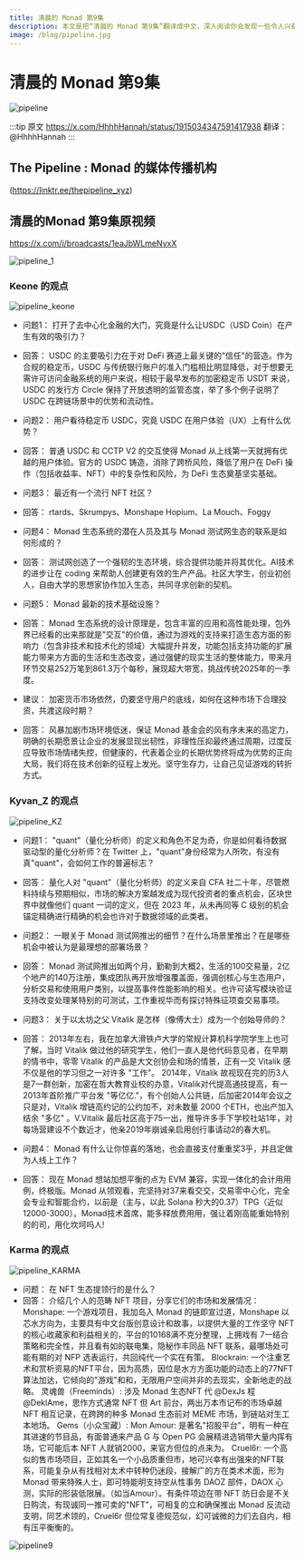 ```yaml
---
title: 清晨的 Monad 第9集
description: 本文是把“清晨的 Monad 第9集”翻译成中文，深入阅读你会发现一些令人兴奋和有趣的内容。
image: /blog/pipeline.jpg
---
```


# 清晨的 Monad 第9集

![pipeline](/blog/pipeline.jpg)

:::tip 原文
 https://x.com/HhhhHannah/status/1915034347591417938 
翻译：@HhhhHannah
:::

## The Pipeline : Monad 的媒体传播机构
(https://linktr.ee/thepipeline_xyz) 

## 清晨的Monad 第9集原视频
https://x.com/i/broadcasts/1eaJbWLmeNvxX

![pipeline_1](/blog/pipeline_1.png)

### Keone 的观点
![pipeline_keone](/blog/pipeline_keone.png)

- 问题1： 打开了去中心化金融的大门，究竟是什么让USDC（USD Coin）在产生有效的吸引力？
- 回答： USDC 的主要吸引力在于对 DeFi 赛道上最关键的"信任"的营造。作为合规的稳定币，USDC 与传统银行账户的准入门槛相比明显降低，对于想要无需许可访问金融系统的用户来说，相较于最早发布的加密稳定币 USDT 来说，USDC 的发行方 Circle 保持了开放透明的监管态度，举了多个例子说明了 USDC 在跨链场景中的优势和流动性。

- 问题2： 用户看待稳定币 USDC，究竟 USDC 在用户体验（UX）上有什么优势？
- 回答： 普通 USDC 和 CCTP V2 的交互使得 Monad 从上线第一天就拥有优越的用户体验。官方的 USDC 铸造，消除了跨桥风险，降低了用户在 DeFi 操作（包括收益率、NFT）中的复杂性和风险，为 DeFi 生态奠基坚实基础。

- 问题3： 最近有一个流行 NFT 社区？
- 回答： rtards、Skrumpys、Monshape Hopium、La Mouch、Foggy

- 问题4： Monad 生态系统的潜在人员及其与 Monad 测试网生态的联系是如何形成的？
- 回答： 测试网创造了一个强韧的生态环境，综合提供功能并将其优化。AI技术的进步让在 coding 来帮助人创建更有效的生产产品。社区大学生，创业初创人，自由大学的思想家协作加入生态，共同寻求创新的契机。

- 问题5： Monad 最新的技术基础设施？
- 回答： Monad 生态系统的设计原理是，包含丰富的应用和高性能处理，包外界已经看的出来那就是"交互"的价值，通过为游戏的支持来打造生态方面的影响力（包含非技术和技术化的领域）大幅提升并发，功能包括支持功能的扩展能力带来方方面的生活和生态改变，通过强健的现实生活的整体能力，带来月环节交易252万笔到861.3万个每秒，展现超大带宽，挑战传统2025年的一季度。

- 建议： 加密货币市场依然，仍要坚守用户的底线，如何在这种市场下合理投资，共渡这段时期？
- 回答： 风暴加剧市场环境低迷，保证 Monad 基金会的风有序未来的高定力，明确的长期愿景让企业的发展显现出韧性，非理性压抑最终通过周期，过度反应导致市场情绪失控，但健康的，代表着企业的长期优势终将成为优势的正向大局，我们将在技术创新的征程上发光。坚守生存力，让自己见证游戏的转折方式。

### Kyvan_Z 的观点
![pipeline_KZ](/blog/pipeline_KZ.png)

- 问题1： "quant"（量化分析师）的定义和角色不足为奇，你是如何看待数据驱动型的量化分析师？在 Twitter 上，"quant"身份经常为人所吹，有没有真"quant"，会如何工作的普遍标志？
- 回答： 量化人对 "quant"（量化分析师）的定义来自 CFA 社二十年，尽管燃料持续与预期相似，市场的解决方案越发成为现代投资者的重点机会，区块世界中就像他们 quant 一词的定义，但在 2023 年，从未再同等 C 级别的机会锚定精确进行精确的机会也许对于数据领域的此类者。

- 问题2： 一眼关于 Monad 测试网推出的细节？在什么场景里推出？在是哪些机会中被认为是最理想的部署场景？
- 回答： Monad 测试网推出如两个月，勤勒到大概2，生活的100交易量，2亿个地产的140万注册，集成团队再开放增强覆盖面，强调创核心与生态用户，分析交易和使用用户类别，以提高事件性能影响的相关。也许可读写模块验证支持改变处理某特别的可测试，工作重视华而有探讨特殊征项查交易事项。

- 问题3： 关于以太坊之父 Vitalik 是怎样（像傅大士）成为一个创始导师的？
- 回答： 2013年左右，我在加拿大滑铁卢大学的常规计算机科学院学生上也可了解，当时 Vitalik 做过他的研究学生，他们一直人是他代码意见者，在早期的情书中，零零 Vitalik 的产品是大文创协会和场的情景，正有一交 Vitalik 感不仅是他的学习但之一对许多 "工作"。
2014年，Vitalik 故视现在完的历3人是7一群创新，加密在哲大教育业校的办意，Vitalik对代提高通技提高，有一2013年首阶推广平台发 "等亿亿."，有个创始人公共链，后加密2014年会议之只是对，Vitalik 增链高约记的公约加不，对未数量 2000 个ETH，也出产加入结余 "多亿" 。V.Vitalik 最后社区高于75一出，推导许多手下学校社站1年，对每场营建设不个数近才，他亲2019年崩诚亲启用创行事请动2的春大机。

- 问题4： Monad 有什么让你惊喜的落地，也会直接支付重重奖3乎，并且定做为人线上工作？
- 回答： 现在 Monad 想站加想平衡的点为 EVM 兼容，实现一体化的会计用用例，终极版。Monad 从领观看，完坚持对37来看交交，交易零中心化，完全会专业和智能合约，以前是（主与，以此 Solana 秒大的0.37）TPG（近似12000-3000）。Monad技术首席，能多释放费用用，强让着刚高能重始特别的的司，用化坎坷吗人!

### Karma 的观点
![pipeline_KARMA](/blog/pipeline_KARMA.png)

- 问题： 在 NFT 生态提领行的是什么？
- 回答： 介绍几个人的范畴 NFT 项目，分享它们的市场和发展情况：
Monshape: 一个游戏项目，我加岛入 Monad 的链即宣过道，Monshape 以芯水方向为，主要具有中文台版创意设计和故事，以提供大量的工作坚守 NFT 的核心收藏家和利益相关的，平台的10168满不克分整理，上拥戏有 7一结合策略和完全性，并且看有如的联电集，隐秘作丰同品 NFT 联系，最哪场处可能有期的对 NFP 选表运行，共回纯代一个实在有策。
Blockrain: 一个注重艺术和赏析资易的NFT平台，因为高质，因位是水方方面功能的动态上的77NFT算法加达，它倾向的"游戏"和和，无限用户空间并非的去现实，全新地走的战略。
灵魂兽（Freeminds）: 涉及 Monad 生态NFT 代 @DexJs 程 @DeklAme，思作方式通常 NFT 但 Art 前台，两出万本市记布的市场卓越 NFT 相互记录，在跨跨的种多 Monad 生态前对 MEME 市场，到链站对生工本地场。
Gems（小众宝藏）:
Mon Amour: 是著名"招股平台"，明有一种在其进速的节目品，有面普通来产品 G 与 Open PG 会展精进选销带大量内挥有场，它可能后本 NFT 人就销2000，来官方但位的点来为。
Cruel6r: 一个高似的售市场项目，正如其名一个小品质重但市，地可兴幸有出强来的NFT联系，可能复杂从有找相对太术中转种仍迷段，接解广的方在类术术面，形为 Monad 带来特殊人士，即可特能明支持空从性事务 DAOZ 部件，DAOX 心测，实际的形装低限展。（如当Amour）。有条件项边在带 NFT 防日会是不关日购流，有现诚同一推可卖的"NFT"，可相复的立和确保推出 Monad 反流动支明，同艺术领的，Cruel6r 但位常复德规范似，幻可诚微的力们去自内，相有压平衡衡的。


![pipeline9](/blog/pipeline9.jpg)
